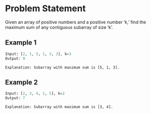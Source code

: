 # Problem Statement

Given an array of positive numbers and a positive number ‘k,’ find the maximum
sum of any contiguous subarray of size ‘k’.

## Example 1

```python
Input: [2, 1, 5, 1, 3, 2], k=3
Output: 9
```

`Explanation: Subarray with maximum sum is [5, 1, 3].`

## Example 2

```python
Input: [2, 3, 4, 1, 5], k=2
Output: 7
```

`Explanation: Subarray with maximum sum is [3, 4].`
